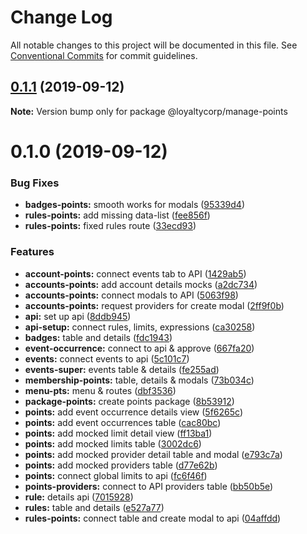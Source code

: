 # Change Log

All notable changes to this project will be documented in this file. See [Conventional Commits](https://conventionalcommits.org) for commit guidelines.

## [0.1.1](https://github.com/loyaltycorp/manage-v2-frontend/compare/@loyaltycorp/manage-points@0.1.0...@loyaltycorp/manage-points@0.1.1) (2019-09-12)

**Note:** Version bump only for package @loyaltycorp/manage-points

# 0.1.0 (2019-09-12)

### Bug Fixes

- **badges-points:** smooth works for modals ([95339d4](https://github.com/loyaltycorp/manage-v2-frontend/commit/95339d4))
- **rules-points:** add missing data-list ([fee856f](https://github.com/loyaltycorp/manage-v2-frontend/commit/fee856f))
- **rules-points:** fixed rules route ([33ecd93](https://github.com/loyaltycorp/manage-v2-frontend/commit/33ecd93))

### Features

- **account-points:** connect events tab to API ([1429ab5](https://github.com/loyaltycorp/manage-v2-frontend/commit/1429ab5))
- **accounts-points:** add account details mocks ([a2dc734](https://github.com/loyaltycorp/manage-v2-frontend/commit/a2dc734))
- **accounts-points:** connect modals to API ([5063f98](https://github.com/loyaltycorp/manage-v2-frontend/commit/5063f98))
- **accounts-points:** request providers for create modal ([2ff9f0b](https://github.com/loyaltycorp/manage-v2-frontend/commit/2ff9f0b))
- **api:** set up api ([8ddb945](https://github.com/loyaltycorp/manage-v2-frontend/commit/8ddb945))
- **api-setup:** connect rules, limits, expressions ([ca30258](https://github.com/loyaltycorp/manage-v2-frontend/commit/ca30258))
- **badges:** table and details ([fdc1943](https://github.com/loyaltycorp/manage-v2-frontend/commit/fdc1943))
- **event-occurrence:** connect to api & approve ([667fa20](https://github.com/loyaltycorp/manage-v2-frontend/commit/667fa20))
- **events:** connect events to api ([5c101c7](https://github.com/loyaltycorp/manage-v2-frontend/commit/5c101c7))
- **events-super:** events table & details ([fe255ad](https://github.com/loyaltycorp/manage-v2-frontend/commit/fe255ad))
- **membership-points:** table, details & modals ([73b034c](https://github.com/loyaltycorp/manage-v2-frontend/commit/73b034c))
- **menu-pts:** menu & routes ([dbf3536](https://github.com/loyaltycorp/manage-v2-frontend/commit/dbf3536))
- **package-points:** create points package ([8b53912](https://github.com/loyaltycorp/manage-v2-frontend/commit/8b53912))
- **points:** add event occurrence details view ([5f6265c](https://github.com/loyaltycorp/manage-v2-frontend/commit/5f6265c))
- **points:** add event occurrences table ([cac80bc](https://github.com/loyaltycorp/manage-v2-frontend/commit/cac80bc))
- **points:** add mocked limit detail view ([ff13ba1](https://github.com/loyaltycorp/manage-v2-frontend/commit/ff13ba1))
- **points:** add mocked limits table ([3002dc6](https://github.com/loyaltycorp/manage-v2-frontend/commit/3002dc6))
- **points:** add mocked provider detail table and modal ([e793c7a](https://github.com/loyaltycorp/manage-v2-frontend/commit/e793c7a))
- **points:** add mocked providers table ([d77e62b](https://github.com/loyaltycorp/manage-v2-frontend/commit/d77e62b))
- **points:** connect global limits to api ([fc6f46f](https://github.com/loyaltycorp/manage-v2-frontend/commit/fc6f46f))
- **points-providers:** connect to API providers table ([bb50b5e](https://github.com/loyaltycorp/manage-v2-frontend/commit/bb50b5e))
- **rule:** details api ([7015928](https://github.com/loyaltycorp/manage-v2-frontend/commit/7015928))
- **rules:** table and details ([e527a77](https://github.com/loyaltycorp/manage-v2-frontend/commit/e527a77))
- **rules-points:** connect table and create modal to api ([04affdd](https://github.com/loyaltycorp/manage-v2-frontend/commit/04affdd))
